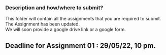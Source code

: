 ### Description and how/where to submit?
This folder will contain all the assignments that you are required to submit.<br>
The Assignment has been updated.<br>
We will soon provide a google drive link or a google form.<br>

## Deadline for Assignment 01 : 29/05/22, 10 pm.
